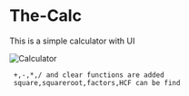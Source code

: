 # The-Calc

This is a simple calculator with UI

![Calculator](https://user-images.githubusercontent.com/106053448/169861230-1142493d-aee8-4529-add0-77a1aa2cadec.jpg)


     +,-,*,/ and clear functions are added
     square,squareroot,factors,HCF can be find
     
     
